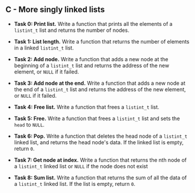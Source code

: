 ## C - More singly linked lists

- **Task 0: Print list.** Write a function that prints all the elements of a `listint_t` list and returns the number of nodes.

- **Task 1: List length.** Write a function that returns the number of elements in a linked `listint_t` list.

- **Task 2: Add node.** Write a function that adds a new node at the beginning of a `listint_t` list and returns the address of the new element, or `NULL` if it failed.

- **Task 3: Add node at the end.** Write a function that adds a new node at the end of a `listint_t` list and returns the address of the new element, or `NULL` if it failed.

- **Task 4: Free list.** Write a function that frees a `listint_t` list.

- **Task 5: Free.** Write a function that frees a `listint_t` list and sets the `head` to `NULL`.

- **Task 6: Pop.** Write a function that deletes the head node of a `listint_t` linked list, and returns the head node's data. If the linked list is empty, return `0`.

- **Task 7: Get node at index.** Write a function that returns the nth node of a `listint_t` linked list or `NULL` if the node does not exist

- **Task 8: Sum list.** Write a function that returns the sum of all the data of a `listint_t` linked list. If the list is empty, return `0`.
